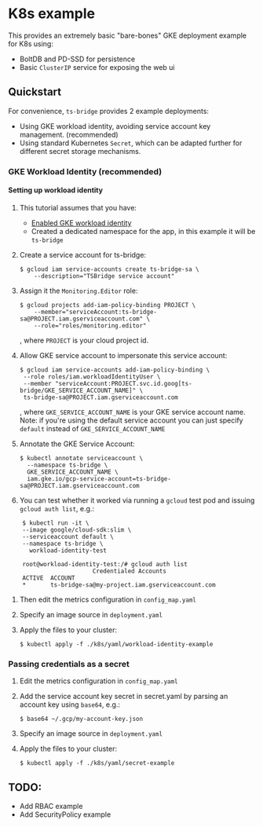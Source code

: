 # K8s example

This provides an extremely basic "bare-bones" GKE deployment example for K8s using:
 - BoltDB and PD-SSD for persistence
 - Basic `ClusterIP` service for exposing the web ui

## Quickstart

For convenience, `ts-bridge` provides 2 example deployments:

- Using GKE workload identity, avoiding service account key management. (recommended)
- Using standard Kubernetes `Secret`, which can be adapted further for different secret storage mechanisms.

### GKE Workload Identity (recommended)

#### Setting up workload identity

1) This tutorial assumes that you have:

   - [Enabled GKE workload identity](https://cloud.google.com/kubernetes-engine/docs/how-to/workload-identity#enable_on_cluster)
   - Created a dedicated namespace for the app, in this example it will be `ts-bridge`

1) Create a service account for ts-bridge:

    ```
    $ gcloud iam service-accounts create ts-bridge-sa \
        --description="TSBridge service account"
    
    ```

1) Assign it the `Monitoring.Editor` role:

    ```
    $ gcloud projects add-iam-policy-binding PROJECT \
        --member="serviceAccount:ts-bridge-sa@PROJECT.iam.gserviceaccount.com" \
        --role="roles/monitoring.editor"
    ```
    , where `PROJECT` is your cloud project id.

1)  Allow GKE service account to impersonate this service account:

    ```
    $ gcloud iam service-accounts add-iam-policy-binding \
     --role roles/iam.workloadIdentityUser \
     --member "serviceAccount:PROJECT.svc.id.goog[ts-bridge/GKE_SERVICE_ACCOUNT_NAME]" \
     ts-bridge-sa@PROJECT.iam.gserviceaccount.com
    ```
    , where `GKE_SERVICE_ACCOUNT_NAME` is your GKE service account name.
    Note: if you're using the default service account you can just specify `default` instead of `GKE_SERVICE_ACCOUNT_NAME`

1) Annotate the GKE Service Account:

    ```
    $ kubectl annotate serviceaccount \
      --namespace ts-bridge \
      GKE_SERVICE_ACCOUNT_NAME \
      iam.gke.io/gcp-service-account=ts-bridge-sa@PROJECT.iam.gserviceaccount.com
    ```

1) You can test whether it worked via running a `gcloud` test pod and issuing `gcloud auth list`, e.g.:

```
    $ kubectl run -it \
    --image google/cloud-sdk:slim \
    --serviceaccount default \
    --namespace ts-bridge \
      workload-identity-test

    root@workload-identity-test:/# gcloud auth list
                        Credentialed Accounts
    ACTIVE  ACCOUNT
    *       ts-bridge-sa@my-project.iam.gserviceaccount.com
```

1) Then edit the metrics configuration in `config_map.yaml`

1) Specify an image source in `deployment.yaml`

1) Apply the files to your cluster:

    ```
    $ kubectl apply -f ./k8s/yaml/workload-identity-example
    ```


### Passing credentials as a secret

1) Edit the metrics configuration in `config_map.yaml`

2) Add the service account key secret in secret.yaml by parsing an account key using `base64`, e.g.:

    ```
    $ base64 ~/.gcp/my-account-key.json
    ```
     
3) Specify an image source in `deployment.yaml`

4) Apply the files to your cluster:

    ```
    $ kubectl apply -f ./k8s/yaml/secret-example
    ```

## TODO:

- Add RBAC example
- Add SecurityPolicy example
